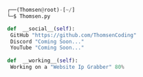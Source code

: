 <!-- <p align=center><img width=90% src="banner.gif"></img></p> -->
















```python
┌──(Thomsen@root)-[~/]
└─$ Thomsen.py

def  __social__(self):
 GitHub "https://github.com/ThomsenCoding"
 Discord "Coming Soon..."
 YouTube "Coming Soon..."
  
def  __working__(self):
 Working on a "Website Ip Grabber" 80%
```
